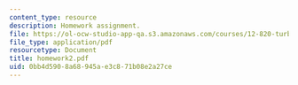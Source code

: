 ```yaml
---
content_type: resource
description: Homework assignment.
file: https://ol-ocw-studio-app-qa.s3.amazonaws.com/courses/12-820-turbulence-in-the-ocean-and-atmosphere-spring-2007/0bb4d5908a68945ae3c871b08e2a27ce_homework2.pdf
file_type: application/pdf
resourcetype: Document
title: homework2.pdf
uid: 0bb4d590-8a68-945a-e3c8-71b08e2a27ce
---
```


